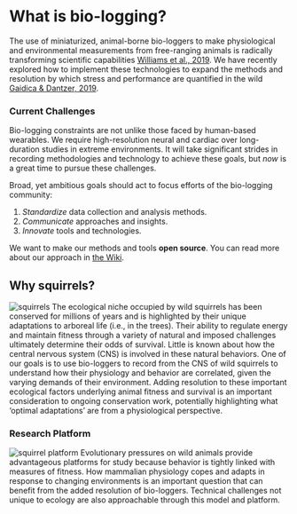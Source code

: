 # What is bio-logging?
The use of miniaturized, animal-borne bio-loggers to make physiological and environmental measurements from free-ranging animals is radically transforming scientific capabilities [Williams et al., 2019](https://besjournals.onlinelibrary.wiley.com/doi/abs/10.1111/1365-2656.13094). We have recently explored how to implement these technologies to expand the methods and resolution by which stress and performance are quantified in the wild [Gaidica & Dantzer, 2019](https://ecoevorxiv.org/huxw6/).

### Current Challenges
Bio-logging constraints are not unlike those faced by human-based wearables. We require high-resolution neural and cardiac over long-duration studies in extreme environments. It will take significant strides in recording methodologies and technology to achieve these goals, but _now_ is a great time to pursue these challenges.

Broad, yet ambitious goals should act to focus efforts of the bio-logging community:

1. _Standardize_ data collection and analysis methods.
2. _Communicate_ approaches and insights.
3. _Innovate_ tools and technologies.

We want to make our methods and tools **open source**. You can read more about our approach in [the Wiki](https://github.com/mattgaidica/biologging/wiki/Architecture).

## Why squirrels?
![squirrels](https://github.com/mattgaidica/biologging/blob/master/assets/images/squirrels.jpg?raw=true)
The ecological niche occupied by wild squirrels has been conserved for millions of years and is highlighted by their unique adaptations to arboreal life (i.e., in the trees). Their ability to regulate energy and maintain fitness through a variety of natural and imposed challenges ultimately determine their odds of survival. Little is known about how the central nervous system (CNS) is involved in these natural behaviors. One of our goals is to use bio-loggers to record from the CNS of wild squirrels to understand how their physiology and behavior are correlated, given the varying demands of their environment. Adding resolution to these important ecological factors underlying animal fitness and survival is an important consideration to ongoing conservation work, potentially highlighting what ‘optimal adaptations’ are from a physiological perspective.

### Research Platform
![squirrel platform](https://github.com/mattgaidica/biologging/blob/master/assets/images/squirrel_platform.png?raw=true)
Evolutionary pressures on wild animals provide advantageous platforms for study because behavior is tightly linked with measures of fitness. How mammalian physiology copes and adapts in response to changing environments is an important question that can benefit from the added resolution of bio-loggers. Technical challenges not unique to ecology are also approachable through this model and platform.